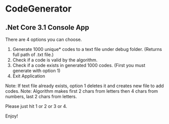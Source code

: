 # CodeGenerator
## .Net Core 3.1 Console App


There are 4 options you can choose.

1. Generate 1000 unique* codes to a text file under debug folder. (Returns full path of .txt file.)
2. Check if a code is valid by the algorithm.
3. Check if a code exists in generated 1000 codes. (First you must generate with option 1)
4. Exit Application

Note: If text file already exists, option 1 deletes it and creates new file to add codes.
Note: Algorithm makes first 2 chars from letters then 4 chars from numbers, last 2 chars from letters.

Please just hit 1 or 2 or 3 or 4.

Enjoy!
